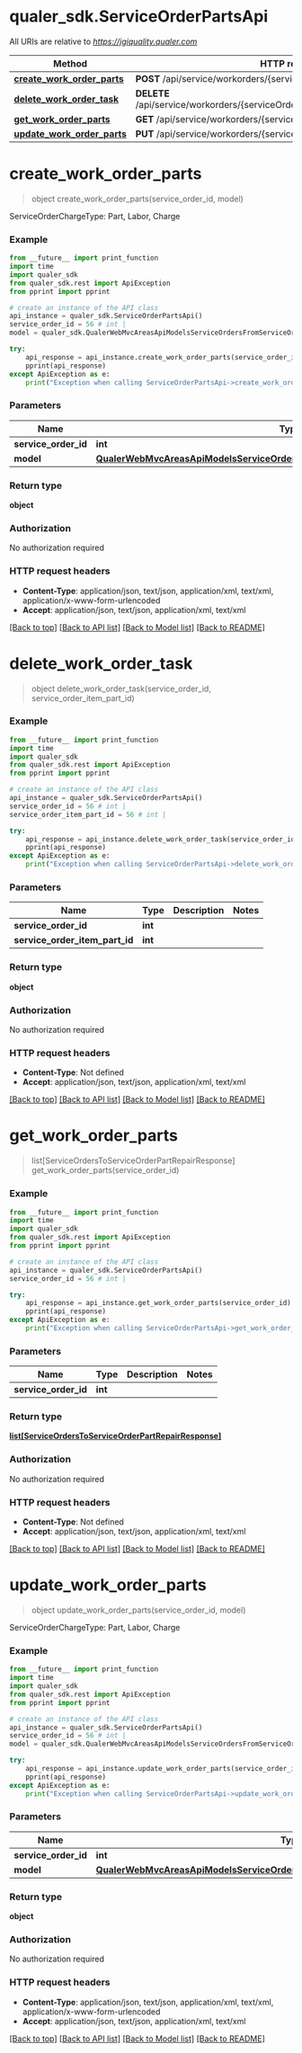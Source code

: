 # qualer_sdk.ServiceOrderPartsApi

All URIs are relative to *https://jgiquality.qualer.com*

Method | HTTP request | Description
------------- | ------------- | -------------
[**create_work_order_parts**](ServiceOrderPartsApi.md#create_work_order_parts) | **POST** /api/service/workorders/{serviceOrderId}/parts | 
[**delete_work_order_task**](ServiceOrderPartsApi.md#delete_work_order_task) | **DELETE** /api/service/workorders/{serviceOrderId}/parts/{serviceOrderItemPartId} | 
[**get_work_order_parts**](ServiceOrderPartsApi.md#get_work_order_parts) | **GET** /api/service/workorders/{serviceOrderId}/parts | 
[**update_work_order_parts**](ServiceOrderPartsApi.md#update_work_order_parts) | **PUT** /api/service/workorders/{serviceOrderId}/parts | 


# **create_work_order_parts**
> object create_work_order_parts(service_order_id, model)



ServiceOrderChargeType: Part, Labor, Charge

### Example
```python
from __future__ import print_function
import time
import qualer_sdk
from qualer_sdk.rest import ApiException
from pprint import pprint

# create an instance of the API class
api_instance = qualer_sdk.ServiceOrderPartsApi()
service_order_id = 56 # int | 
model = qualer_sdk.QualerWebMvcAreasApiModelsServiceOrdersFromServiceOrderPartRepairCreateModel() # QualerWebMvcAreasApiModelsServiceOrdersFromServiceOrderPartRepairCreateModel | 

try:
    api_response = api_instance.create_work_order_parts(service_order_id, model)
    pprint(api_response)
except ApiException as e:
    print("Exception when calling ServiceOrderPartsApi->create_work_order_parts: %s\n" % e)
```

### Parameters

Name | Type | Description  | Notes
------------- | ------------- | ------------- | -------------
 **service_order_id** | **int**|  | 
 **model** | [**QualerWebMvcAreasApiModelsServiceOrdersFromServiceOrderPartRepairCreateModel**](QualerWebMvcAreasApiModelsServiceOrdersFromServiceOrderPartRepairCreateModel.md)|  | 

### Return type

**object**

### Authorization

No authorization required

### HTTP request headers

 - **Content-Type**: application/json, text/json, application/xml, text/xml, application/x-www-form-urlencoded
 - **Accept**: application/json, text/json, application/xml, text/xml

[[Back to top]](#) [[Back to API list]](../README.md#documentation-for-api-endpoints) [[Back to Model list]](../README.md#documentation-for-models) [[Back to README]](../README.md)

# **delete_work_order_task**
> object delete_work_order_task(service_order_id, service_order_item_part_id)





### Example
```python
from __future__ import print_function
import time
import qualer_sdk
from qualer_sdk.rest import ApiException
from pprint import pprint

# create an instance of the API class
api_instance = qualer_sdk.ServiceOrderPartsApi()
service_order_id = 56 # int | 
service_order_item_part_id = 56 # int | 

try:
    api_response = api_instance.delete_work_order_task(service_order_id, service_order_item_part_id)
    pprint(api_response)
except ApiException as e:
    print("Exception when calling ServiceOrderPartsApi->delete_work_order_task: %s\n" % e)
```

### Parameters

Name | Type | Description  | Notes
------------- | ------------- | ------------- | -------------
 **service_order_id** | **int**|  | 
 **service_order_item_part_id** | **int**|  | 

### Return type

**object**

### Authorization

No authorization required

### HTTP request headers

 - **Content-Type**: Not defined
 - **Accept**: application/json, text/json, application/xml, text/xml

[[Back to top]](#) [[Back to API list]](../README.md#documentation-for-api-endpoints) [[Back to Model list]](../README.md#documentation-for-models) [[Back to README]](../README.md)

# **get_work_order_parts**
> list[ServiceOrdersToServiceOrderPartRepairResponse] get_work_order_parts(service_order_id)





### Example
```python
from __future__ import print_function
import time
import qualer_sdk
from qualer_sdk.rest import ApiException
from pprint import pprint

# create an instance of the API class
api_instance = qualer_sdk.ServiceOrderPartsApi()
service_order_id = 56 # int | 

try:
    api_response = api_instance.get_work_order_parts(service_order_id)
    pprint(api_response)
except ApiException as e:
    print("Exception when calling ServiceOrderPartsApi->get_work_order_parts: %s\n" % e)
```

### Parameters

Name | Type | Description  | Notes
------------- | ------------- | ------------- | -------------
 **service_order_id** | **int**|  | 

### Return type

[**list[ServiceOrdersToServiceOrderPartRepairResponse]**](ServiceOrdersToServiceOrderPartRepairResponse.md)

### Authorization

No authorization required

### HTTP request headers

 - **Content-Type**: Not defined
 - **Accept**: application/json, text/json, application/xml, text/xml

[[Back to top]](#) [[Back to API list]](../README.md#documentation-for-api-endpoints) [[Back to Model list]](../README.md#documentation-for-models) [[Back to README]](../README.md)

# **update_work_order_parts**
> object update_work_order_parts(service_order_id, model)



ServiceOrderChargeType: Part, Labor, Charge

### Example
```python
from __future__ import print_function
import time
import qualer_sdk
from qualer_sdk.rest import ApiException
from pprint import pprint

# create an instance of the API class
api_instance = qualer_sdk.ServiceOrderPartsApi()
service_order_id = 56 # int | 
model = qualer_sdk.QualerWebMvcAreasApiModelsServiceOrdersFromServiceOrderPartRepairUpdateModel() # QualerWebMvcAreasApiModelsServiceOrdersFromServiceOrderPartRepairUpdateModel | 

try:
    api_response = api_instance.update_work_order_parts(service_order_id, model)
    pprint(api_response)
except ApiException as e:
    print("Exception when calling ServiceOrderPartsApi->update_work_order_parts: %s\n" % e)
```

### Parameters

Name | Type | Description  | Notes
------------- | ------------- | ------------- | -------------
 **service_order_id** | **int**|  | 
 **model** | [**QualerWebMvcAreasApiModelsServiceOrdersFromServiceOrderPartRepairUpdateModel**](QualerWebMvcAreasApiModelsServiceOrdersFromServiceOrderPartRepairUpdateModel.md)|  | 

### Return type

**object**

### Authorization

No authorization required

### HTTP request headers

 - **Content-Type**: application/json, text/json, application/xml, text/xml, application/x-www-form-urlencoded
 - **Accept**: application/json, text/json, application/xml, text/xml

[[Back to top]](#) [[Back to API list]](../README.md#documentation-for-api-endpoints) [[Back to Model list]](../README.md#documentation-for-models) [[Back to README]](../README.md)


